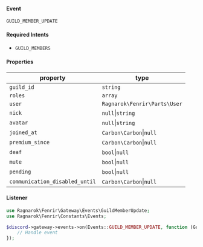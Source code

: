 #### Event
`GUILD_MEMBER_UPDATE`

#### Required Intents
- `GUILD_MEMBERS`

#### Properties
|property|type|
|--------|----|
|`guild_id`|`string`|
|`roles`|`array`|
|`user`|`Ragnarok\Fenrir\Parts\User`|
|`nick`|`null`&#124;`string`|
|`avatar`|`null`&#124;`string`|
|`joined_at`|`Carbon\Carbon`&#124;`null`|
|`premium_since`|`Carbon\Carbon`&#124;`null`|
|`deaf`|`bool`&#124;`null`|
|`mute`|`bool`&#124;`null`|
|`pending`|`bool`&#124;`null`|
|`communication_disabled_until`|`Carbon\Carbon`&#124;`null`|

#### Listener
```php
use Ragnarok\Fenrir\Gateway\Events\GuildMemberUpdate;
use Ragnarok\Fenrir\Constants\Events;

$discord->gateway->events->on(Events::GUILD_MEMBER_UPDATE, function (GuildMemberUpdate $event) {
    // Handle event
});
```
